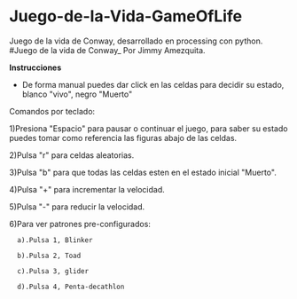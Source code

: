 # Juego-de-la-Vida-GameOfLife
Juego de la vida de Conway, desarrollado en processing con python.
#Juego de la vida de Conway_ Por Jimmy Amezquita.

**Instrucciones**
- De forma manual puedes dar click en las celdas para decidir su estado, blanco "vivo", negro "Muerto"

Comandos por teclado:

1)Presiona "Espacio" para pausar o continuar el juego, para saber su estado puedes tomar como referencia las figuras abajo de las celdas.

2)Pulsa "r" para celdas aleatorias.

3)Pulsa "b" para que todas las celdas esten en el estado inicial "Muerto".

4)Pulsa "+" para incrementar la velocidad.

5)Pulsa "-" para reducir la velocidad.

6)Para ver patrones pre-configurados: 
      
      a).Pulsa 1, Blinker
      
      b).Pulsa 2, Toad
      
      c).Pulsa 3, glider
      
      d).Pulsa 4, Penta-decathlon
